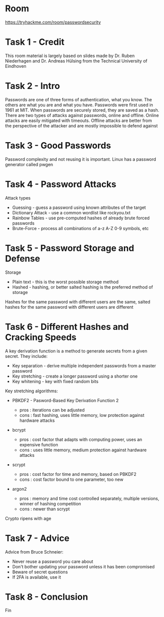# Room
https://tryhackme.com/room/passwordsecurity

# Task 1 - Credit
This room material is largely based on slides made by Dr. Ruben Niederhagen and Dr. Andreas Hülsing from the Technical University of Eindhoven

# Task 2 - Intro
Passwords are one of three forms of authentication, what you know.  The others are what you are and what you have.  Passwords were first used in 1961 at MIT.  When passwords are securely stored, they are saved as a hash.  There are two types of attacks against passwords, online and offline.  Online attacks are easily mitigated with timeouts.  Offline attacks are better from the perspective of the attacker and are mostly impossible to defend against

# Task 3 - Good Passwords
Password complexity and not reusing it is important.  Linux has a password generator called pwgen

# Task 4 - Password Attacks
Attack types
* Guessing - guess a password using known attributes of the target
* Dictionary Attack - use a common wordlist like rockyou.txt
* Rainbow Tables - use pre-computed hashes of already brute forced passwords 
* Brute-Force - process all combinations of a-z A-Z 0-9 symbols, etc

# Task 5 - Password Storage and Defense
Storage
* Plain text - this is the worst possible storage method
* Hashed - hashing, or better salted hashing is the preferred method of storage

Hashes for the same password with different users are the same, salted hashes for the same password with different users are different

# Task 6 - Different Hashes and Cracking Speeds
A key derivation function is a method to generate secrets from a given secret.  They include:
* Key separation - derive multiple independent passwords from a master password
* Key stretching - create a longer password using a shorter one
* Key whitening - key with fixed random bits

Key stretching algorithms:
* PBKDF2 - Pasword-Based Key Derivation Function 2
  * pros : iterations can be adjusted
  * cons : fast hashing, uses little memory, low protection against hardware attacks

* bcrypt
  * pros : cost factor that adapts with computing power, uses an expensive function
  * cons : uses little memory, medium protection against hardware attacks

* scrypt
  * pros : cost factor for time and memory, based on PBKDF2
  * cons : cost factor bound to one parameter, too new

* argon2
  * pros : memory and time cost controlled separately, multiple versions, winner of hashing competition
  * cons : newer than scrypt

Crypto ripens with age

# Task 7 - Advice
Advice from Bruce Schneier:
* Never reuse a password you care about
* Don't bother updating your password unless it has been compromised
* Beware of secret questions
* If 2FA is available, use it

# Task 8 - Conclusion
Fin